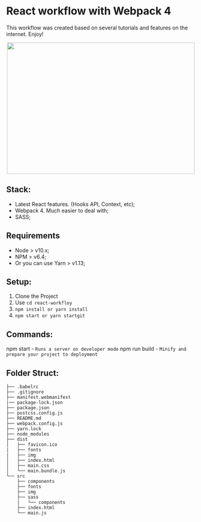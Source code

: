 # React workflow with Webpack 4

This workflow was created based on several tutorials and features on the internet. Enjoy!

<div style="text-align: center">
    <img src="https://media.giphy.com/media/pa37AAGzKXoek/giphy.gif" width="500" height="350">
</div>

## Stack:

- Latest React features. (Hooks API, Context, etc);
- Webpack 4. Much easier to deal with;
- SASS;

## Requirements

- Node > v10.x;
- NPM > v6.4;
- Or you can use Yarn > v1.13;

## Setup:

1. Clone the Project
2. Use ``cd react-workfloy``
3. ``npm install or yarn install``
4. ``npm start or yarn startgit``

## Commands:

npm start - `Runs a server on developer mode`
npm run build - `Minify and prepare your project to deployment`


## Folder Struct:

```
├── .babelrc
├── .gitignore
├── manifest.webmanifest
|── package-lock.json
├── package.json
├── postcss.config.js
├── README.md
├── webpack.config.js
├── yarn.lock
├── node_modules
├── dist
│   ├── favicon.ico
|   ├── fonts
|   ├── img
│   ├── index.html
│   ├── main.css
│   └── main.bundle.js
└── src
    ├── components
    ├── fonts
    ├── img
    ├── sass
    |   └── components
    ├── index.html
    └── main.js
```
